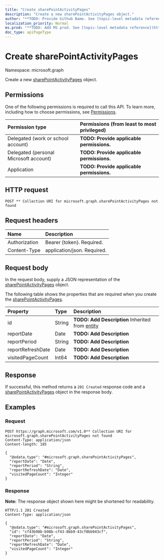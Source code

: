 ```yaml
---
title: "Create sharePointActivityPages"
description: "Create a new sharePointActivityPages object."
author: "**TODO: Provide Github Name. See [topic-level metadata reference](https://msgo.azurewebsites.net/add/document/guidelines/metadata.html#topic-level-metadata)**"
localization_priority: Normal
ms.prod: "**TODO: Add MS prod. See [topic-level metadata reference](https://msgo.azurewebsites.net/add/document/guidelines/metadata.html#topic-level-metadata)**"
doc_type: apiPageType
---
```


# Create sharePointActivityPages
Namespace: microsoft.graph



Create a new [sharePointActivityPages](../resources/sharepointactivitypages.md) object.

## Permissions
One of the following permissions is required to call this API. To learn more, including how to choose permissions, see [Permissions](/graph/permissions-reference).

|Permission type|Permissions (from least to most privileged)|
|:---|:---|
|Delegated (work or school account)|**TODO: Provide applicable permissions.**|
|Delegated (personal Microsoft account)|**TODO: Provide applicable permissions.**|
|Application|**TODO: Provide applicable permissions.**|

## HTTP request

<!-- {
  "blockType": "ignored"
}
-->
``` http
POST ** Collection URI for microsoft.graph.sharePointActivityPages not found
```

## Request headers
|Name|Description|
|:---|:---|
|Authorization|Bearer {token}. Required.|
|Content-Type|application/json. Required.|

## Request body
In the request body, supply a JSON representation of the [sharePointActivityPages](../resources/sharepointactivitypages.md) object.

The following table shows the properties that are required when you create the [sharePointActivityPages](../resources/sharepointactivitypages.md).

|Property|Type|Description|
|:---|:---|:---|
|id|String|**TODO: Add Description** Inherited from [entity](../resources/entity.md)|
|reportDate|Date|**TODO: Add Description**|
|reportPeriod|String|**TODO: Add Description**|
|reportRefreshDate|Date|**TODO: Add Description**|
|visitedPageCount|Int64|**TODO: Add Description**|



## Response

If successful, this method returns a `201 Created` response code and a [sharePointActivityPages](../resources/sharepointactivitypages.md) object in the response body.

## Examples

### Request
<!-- {
  "blockType": "request",
  "name": "create_sharepointactivitypages_from_"
}
-->
``` http
POST https://graph.microsoft.com/v1.0** Collection URI for microsoft.graph.sharePointActivityPages not found
Content-Type: application/json
Content-length: 185

{
  "@odata.type": "#microsoft.graph.sharePointActivityPages",
  "reportDate": "Date",
  "reportPeriod": "String",
  "reportRefreshDate": "Date",
  "visitedPageCount": "Integer"
}
```


### Response
**Note:** The response object shown here might be shortened for readability.
<!-- {
  "blockType": "response",
  "truncated": true,
  "@odata.type": "microsoft.graph.sharePointActivityPages"
}
-->
``` http
HTTP/1.1 201 Created
Content-Type: application/json

{
  "@odata.type": "#microsoft.graph.sharePointActivityPages",
  "id": "cf43b98b-b98b-cf43-8bb9-43cf8bb943cf",
  "reportDate": "Date",
  "reportPeriod": "String",
  "reportRefreshDate": "Date",
  "visitedPageCount": "Integer"
}
```

